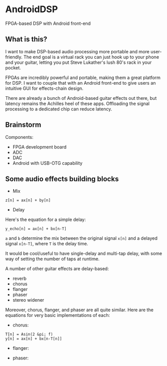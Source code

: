 # AndroidDSP

FPGA-based DSP with Android front-end

## What is this?
I want to make DSP-based audio processing more portable and more user-friendly. The end goal is a virtual rack you can just hook up to your phone and your guitar, letting you put Steve Lukather's lush 80's rack in your pocket.

FPGAs are incredibly powerful and portable, making them a great platform for DSP. I want to couple that with an Android front-end to give users an intuitive GUI for effects-chain design.

There are already a bunch of Android-based guitar effects out there, but latency remains the Achilles heel of these apps. Offloading the signal processing to a dedicated chip can reduce latency.

## Brainstorm

Components:

- FPGA development board
- ADC
- DAC
- Android with USB-OTG capability

## Some audio effects building blocks
* Mix
```
z[n] = ax[n] + by[n]
```

* Delay

Here's the equation for a simple delay:
```
y_echo[n] = ax[n] + bx[n-T]
```

`a` and `b` determine the mix between the original signal `x[n]` and a delayed signal `x[n-T]`, where `T` is the delay time.

It would be cool/useful to have single-delay and multi-tap delay, with some way of setting the number of taps at runtime.

A number of other guitar effects are delay-based:
- reverb
- chorus
- flanger
- phaser
- stereo widener

Moreover, chorus, flanger, and phaser are all quite similar. Here are the equations for very basic implementations of each:
* chorus:
```
T[n] = Asin(2 &pi; f)
y[n] = ax[n] + bx[n-T[n]]
```

* flanger:

* phaser:
